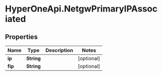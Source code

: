 # HyperOneApi.NetgwPrimaryIPAssociated

## Properties
Name | Type | Description | Notes
------------ | ------------- | ------------- | -------------
**ip** | **String** |  | [optional] 
**fip** | **String** |  | [optional] 


